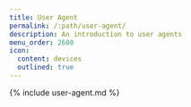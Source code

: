 ```yaml
---
title: User Agent
permalink: /:path/user-agent/
description: An introduction to user agents
menu_order: 2600
icon:
  content: devices
  outlined: true
---
```


{% include user-agent.md %}
